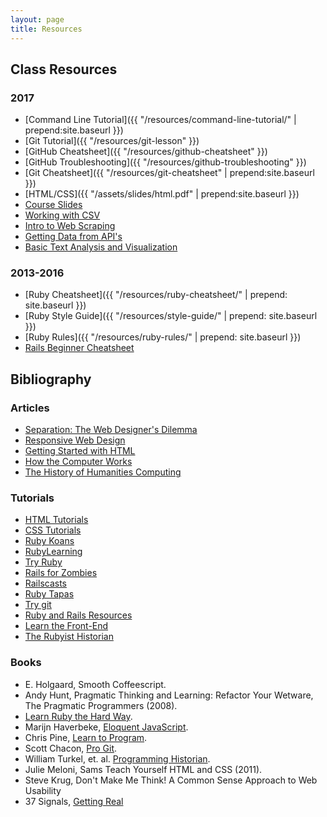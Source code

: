```yaml
---
layout: page
title: Resources
---
```


## Class Resources

### 2017

* [Command Line Tutorial]({{ "/resources/command-line-tutorial/" | prepend:site.baseurl }})
* [Git Tutorial]({{ "/resources/git-lesson" }})
* [GitHub Cheatsheet]({{ "/resources/github-cheatsheet" }})
* [GitHub Troubleshooting]({{ "/resources/github-troubleshooting" }})
* [Git Cheatsheet]({{ "/resources/git-cheatsheet" | prepend:site.baseurl }})
* [HTML/CSS]({{ "/assets/slides/html.pdf" | prepend:site.baseurl }})
* [Course Slides](https://github.com/humanitiesprogramming/slides)
* [Working with CSV](https://nbviewer.jupyter.org/github/humanitiesprogramming/humanitiesprogramming.github.io/blob/master/python/notebooks/working-with-csv.ipynb)
* [Intro to Web Scraping](https://nbviewer.jupyter.org/github/humanitiesprogramming/humanitiesprogramming.github.io/blob/master/python/notebooks/intro-to-scraping.ipynb)
* [Getting Data from API's](https://nbviewer.jupyter.org/github/humanitiesprogramming/humanitiesprogramming.github.io/blob/master/python/notebooks/working-with-apis.ipynb)
* [Basic Text Analysis and Visualization](https://nbviewer.jupyter.org/github/humanitiesprogramming/humanitiesprogramming.github.io/blob/master/python/notebooks/text-analysis.ipynb)
### 2013-2016

* [Ruby Cheatsheet]({{ "/resources/ruby-cheatsheet/" | prepend: site.baseurl }})
* [Ruby Style Guide]({{ "/resources/style-guide/" | prepend: site.baseurl }})
* [Ruby Rules]({{ "/resources/ruby-rules/" | prepend: site.baseurl }})
* [Rails Beginner Cheatsheet](http://www.pragtob.info/rails-beginner-cheatsheet/)

<div class="bibliography">

  <h2>Bibliography</h2>

  <h3>Articles</h3>
  <ul>
    <li><a href="http://alistapart.com/article/separationdilemma">Separation: The Web Designer's Dilemma</a></li>
    <li><a href="http://alistapart.com/article/responsive-web-design">Responsive Web Design</a></li>
    <li><a href="http://www.w3.org/MarkUp/Guide/">Getting Started with HTML</a></li>
    <li><a href="http://www.digitalhumanities.org/companion/view?docId=blackwell/9781405103213/9781405103213.xml&chunk.id=ss1-3-1&toc.depth=1&toc.id=ss1-3-1&brand=default">How the Computer Works</a></li>
    <li><a href="http://www.digitalhumanities.org/companion/view?docId=blackwell/9781405103213/9781405103213.xml&chunk.id=ss1-2-1&toc.depth=1&toc.id=ss1-2-1&brand=9781405103213_brand">The History of Humanities Computing</a></li>
  </ul>

  <h3>Tutorials</h3>
  <ul>
    <li><a href="http://docs.webplatform.org/wiki/html/tutorials">HTML Tutorials</a></li>
    <li><a href="http://docs.webplatform.org/wiki/css/tutorials">CSS Tutorials</a></li>
    <li><a href="http://rubykoans.com/">Ruby Koans</a></li>
    <li><a href="http://rubylearning.com/">RubyLearning</a></li>
    <li><a href="http://tryruby.org/">Try Ruby</a></li>
    <li><a href="http://railsforzombies.org/">Rails for Zombies</a></li>
    <li><a href="http://railscasts.com/">Railscasts</a></li>
    <li><a href="http://www.rubytapas.com/">Ruby Tapas</a></li>
    <li><a href="http://https://try.github.io">Try git</a></li>
    <li><a href="http://www.pinterest.com/pvnrtmol/ruby-and-rails-resources/">Ruby and Rails Resources</a></li>
    <li><a href="http://www.pinterest.com/eanakashima/learn-the-front-end/">Learn the Front-End</a></li>
    <li><a href="http://jasonheppler.org/2010/12/10/the-rubyist-historian-the-series/">The Rubyist Historian</a></li>
  </ul>

  <h3>Books</h3>
  <ul>
    <li>E. Holgaard, Smooth Coffeescript.</li>
    <li>Andy Hunt, Pragmatic Thinking and Learning: Refactor Your Wetware, The Pragmatic Programmers (2008).</li>
    <li><a href="http://ruby.learncodethehardway.org/book/">Learn Ruby the Hard Way</a>.</li>
    <li>Marijn Haverbeke, <a href="http://eloquentjavascript.net/">Eloquent JavaScript</a>.</li>
    <li>Chris Pine, <a href="https://pine.fm/LearnToProgram/">Learn to Program</a>.</li>
    <li>Scott Chacon, <a href="http://git-scm.com/book">Pro Git</a>.</li>
    <li>William Turkel, et. al. <a href="http://programminghistorian.org/">Programming Historian</a>.</li>
    <li>Julie Meloni, Sams Teach Yourself HTML and CSS (2011).</li>
    <li>Steve Krug, Don't Make Me Think! A Common Sense Approach to Web Usability</li>
    <li>37 Signals, <a href="http://gettingreal.37signals.com/">Getting Real</a></li>
  </ul>
</div>
